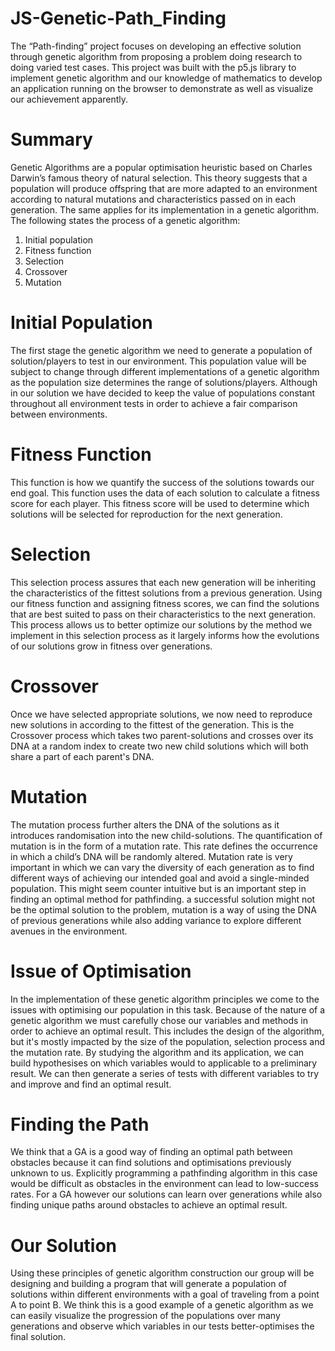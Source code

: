 # JS-Genetic-Path_Finding
The “Path-finding” project focuses on developing an effective solution through genetic algorithm from proposing a problem doing research to doing varied test cases. This project was built with the p5.js library to implement genetic algorithm and our knowledge of mathematics to develop an application running on the browser to demonstrate as well as visualize our achievement apparently.   

# Summary
Genetic Algorithms are a popular optimisation heuristic based on Charles Darwin’s famous theory of natural selection. This theory suggests that a population will produce offspring that are more adapted to an environment according to natural mutations and characteristics passed on in each generation. The same applies for its implementation in a genetic algorithm.
The following states the process of a genetic algorithm:
1.	Initial population
2.	Fitness function
3.	Selection
4.	Crossover
5.	Mutation

# Initial Population
The first stage the genetic algorithm we need to generate a population of solution/players to test in our environment. This population value will be subject to change through different implementations of a genetic algorithm as the population size determines the range of solutions/players. Although in our solution we have decided to keep the value of populations constant throughout all environment tests in order to achieve a fair comparison between environments.
# Fitness Function
This function is how we quantify the success of the solutions towards our end goal. This function uses the data of each solution to calculate a fitness score for each player. This fitness score will be used to determine which solutions will be selected for reproduction for the next generation.
# Selection
 This selection process assures that each new generation will be inheriting the characteristics of the fittest solutions from a previous generation. Using our fitness function and assigning fitness scores, we can find the solutions that are best suited to pass on their characteristics to the next generation. This process allows us to better optimize our solutions by the method we implement in this selection process as it largely informs how the evolutions of our solutions grow in fitness over generations. 
# Crossover
Once we have selected appropriate solutions, we now need to reproduce new solutions in according to the fittest of the generation. This is the Crossover process which takes two parent-solutions and crosses over its DNA at a random index to create two new child solutions which will both share a part of each parent's DNA.
# Mutation
The mutation process further alters the DNA of the solutions as it introduces randomisation into the new child-solutions. The quantification of mutation is in the form of a mutation rate. This rate defines the occurrence in which a child’s DNA will be randomly altered. Mutation rate is very important in which we can vary the diversity of each generation as to find different ways of achieving our intended goal and avoid a single-minded population. This might seem counter intuitive but is an important step in finding an optimal method for pathfinding. a successful solution might not be the optimal solution to the problem, mutation is a way of using the DNA of previous generations while also adding variance to explore different avenues in the environment. 
# Issue of Optimisation
In the implementation of these genetic algorithm principles we come to the issues with optimising our population in this task. Because of the nature of a genetic algorithm we must carefully chose our variables and methods in order to achieve an optimal result. This includes the design of the algorithm, but it's mostly impacted by the size of the population, selection process and the mutation rate. By studying the algorithm and its application, we can build hypothesises on which variables would to applicable to a preliminary result. We can then generate a series of tests with different variables to try and improve and find an optimal result.
# Finding the Path
We think that a GA is a good way of finding an optimal path between obstacles because it can find solutions and optimisations previously unknown to us. Explicitly programming a pathfinding algorithm in this case would be difficult as obstacles in the environment can lead to low-success rates. For a GA however our solutions can learn over generations while also finding unique paths around obstacles to achieve an optimal result.
# Our Solution
Using these principles of genetic algorithm construction our group will be designing and building a program that will generate a population of solutions within different environments with a goal of traveling from a point A to point B. We think this is a good example of a genetic algorithm as we can easily visualize the progression of the populations over many generations and observe which variables in our tests better-optimises the final solution.
